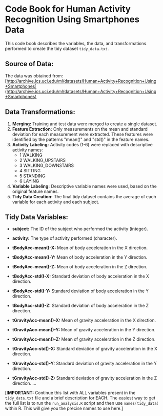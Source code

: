 # Code Book for Human Activity Recognition Using Smartphones Data

This code book describes the variables, the data, and transformations performed to create the tidy dataset `tidy_data.txt`.

## Source of Data:

The data was obtained from: [http://archive.ics.uci.edu/ml/datasets/Human+Activity+Recognition+Using+Smartphones](http://archive.ics.uci.edu/ml/datasets/Human+Activity+Recognition+Using+Smartphones)

## Data Transformations:

1. **Merging:** Training and test data were merged to create a single dataset.
2. **Feature Extraction:** Only measurements on the mean and standard deviation for each measurement were extracted. These features were identified by the patterns "mean()" and "std()" in the feature names.
3. **Activity Labeling:** Activity codes (1-6) were replaced with descriptive activity names:
    * 1 WALKING
    * 2 WALKING_UPSTAIRS
    * 3 WALKING_DOWNSTAIRS
    * 4 SITTING
    * 5 STANDING
    * 6 LAYING
4. **Variable Labeling:** Descriptive variable names were used, based on the original feature names.
5. **Tidy Data Creation:** The final tidy dataset contains the average of each variable for each activity and each subject.

## Tidy Data Variables:

* **subject:** The ID of the subject who performed the activity (integer).
* **activity:** The type of activity performed (character).

* **tBodyAcc-mean()-X:** Mean of body acceleration in the X direction.
* **tBodyAcc-mean()-Y:** Mean of body acceleration in the Y direction.
* **tBodyAcc-mean()-Z:** Mean of body acceleration in the Z direction.
* **tBodyAcc-std()-X:** Standard deviation of body acceleration in the X direction.
* **tBodyAcc-std()-Y:** Standard deviation of body acceleration in the Y direction.
* **tBodyAcc-std()-Z:** Standard deviation of body acceleration in the Z direction.
* **tGravityAcc-mean()-X:** Mean of gravity acceleration in the X direction.
* **tGravityAcc-mean()-Y:** Mean of gravity acceleration in the Y direction.
* **tGravityAcc-mean()-Z:** Mean of gravity acceleration in the Z direction.
* **tGravityAcc-std()-X:** Standard deviation of gravity acceleration in the X direction.
* **tGravityAcc-std()-Y:** Standard deviation of gravity acceleration in the Y direction.
* **tGravityAcc-std()-Z:** Standard deviation of gravity acceleration in the Z direction.
  ...


[**IMPORTANT:** Continue this list with ALL variables present in the `tidy_data.txt` file and a brief description for EACH. The easiest way to get the full list is to run the `run_analysis.R` script and then use `names(tidy_data)` within R.  This will give you the precise names to use here.]
